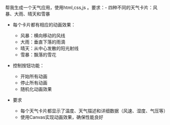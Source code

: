 帮我生成一个天气应用，使用html,css,js 。要求：- 四种不同的天气卡片：风暴、大雨、晴天和雪暴

- 每个卡片都有相应的动画效果：
  - 风暴：横向移动的风线
  - 大雨：垂直下落的雨滴
  - 晴天：从中心发散的阳光射线
  - 雪暴：飘落的雪花

- 控制按钮功能：
  - 开始所有动画
  - 停止所有动画
  - 随机化动画效果

- 要求
  - 每个天气卡片都显示了温度、天气描述和详细数据（风速、湿度、气压等）
  - 使用Canvas实现动画效果，确保性能良好
